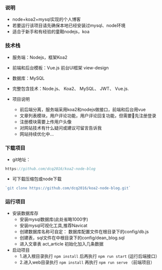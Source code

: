 ### 说明
 - node+koa2+mysql实现的个人博客
 - 若要运行该项目请先确保本地已经安装过mysql、node环境
 - 适合于新手和有经验的童鞋nodejs，koa

### 技术栈
- 服务端：Nodejs，框架Koa2
- 前端和后台模板：Vue.js  前台UI框架 view-design
- 数据库：MySQL
- 完整包含技术：Node.js、 Koa2、 MySQL、 JWT、 Vue.js.

- 项目说明
    - 前后端分离，服务端采用koa2和nodejs做接口，前端和后台用vue
    - 文章列表模块，用户评论功能，用户评论回复功能，但需要先注册登录
    - 注册模块需要上传用户头像
    - 对网站技术有什么疑问或建议可留言告诉我
    - 网站持续优化中...

### 下载项目
- git地址： 
``` javascript
https://github.com/dcq2016/koa2-node-blog
```
- 可下载压缩包或node下载 
``` javascript
`git clone https://github.com/dcq2016/koa2-node-blog.git`
```
### 运行项目
- 安装数据库存
    - 安装mysql数据库(此处省略1000字)
    - 安装mysql可视化工具,推荐Navicat
    - 创建数据库名称可自定： 数据库配置文件在根目录下的config/db.js
    - 创建表，sql文件在中根目录下的config/dean_blog.sql
    - 进入文章表 act_article 初始化加入几条数据
- 启动项目
    - 1.进入根目录执行  `npm install` 后再执行 `npm run start`  (运行后端接口）
    - 2.进入web目录执行  `npm install` 再执行  `npm run serve` （前端项目）

